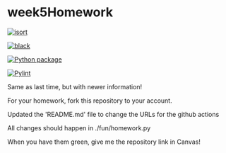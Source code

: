 # week5Homework

[![isort](https://github.com/vcueasterlingkh/week5homework/actions/workflows/isort.yml/badge.svg)](https://github.com/vcu-chfauerbach/week5homework/actions/workflows/isort.yml)



[![black](https://github.com/vcueasterlingkh/week5homework/actions/workflows/pyblack.yml/badge.svg)](https://github.com/vcu-chfauerbach/week5homework/actions/workflows/pyblack.yml)



[![Python package](https://github.com/vcueasterlingkh/week5homework/actions/workflows/pytest.yml/badge.svg)](https://github.com/vcu-chfauerbach/week5homework/actions/workflows/pytest.yml)



[![Pylint](https://github.com/vcueasterlingkh/week5homework/actions/workflows/pylint.yml/badge.svg)](https://github.com/vcu-chfauerbach/week5homework/actions/workflows/pylint.yml)


Same as last time, but with newer information!

For your homework, fork this repository to your account.

Updated the 'README.md' file to change the URLs for the github actions

All changes should happen in ./fun/homework.py

When you have them green, give me the repository link in Canvas!


